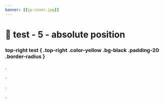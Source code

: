 ```yaml
---
banner: [[jp-cover.jpg]]
---
```


# 🧪 test - 5 - absolute position

### top-right test { .top-right .color-yellow .bg-black .padding-20 .border-radius }

.

.

.

.